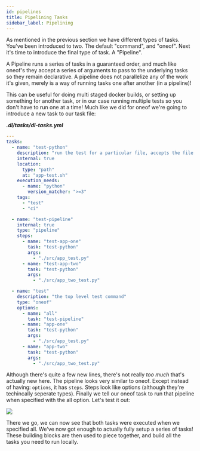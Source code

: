 ```yaml
---
id: pipelines
title: Pipelining Tasks
sidebar_label: Pipelining
---
```


As mentioned in the previous section we have different types of tasks. You've been introduced to two.
The default "command", and "oneof". Next it's time to introduce the final type of task. A "Pipeline".

A Pipeline runs a series of tasks in a guaranteed order, and much like oneof's they accept a series
of arguments to pass to the underlying tasks so they remain declarative. A pipeline does not parallelize
any of the work it's given, merely is a way of running tasks one after another (in a pipeline)!

This can be useful for doing multi staged docker builds, or setting up something for another task,
or in our case running multiple tests so you don't have to run one at a time! Much like we did for
oneof we're going to introduce a new task to our task file:

***.dl/tasks/dl-tasks.yml***

```yaml {16-27,33-34}
---
tasks:
  - name: "test-python"
    description: "run the test for a particular file, accepts the file as the first argument"
    internal: true
    location:
      type: "path"
      at: "app-test.sh"
    execution_needs:
      - name: "python"
        version_matcher: ">=3"
    tags:
      - "test"
      - "ci"

  - name: "test-pipeline"
    internal: true
    type: "pipeline"
    steps:
      - name: "test-app-one"
        task: "test-python"
        args:
          - "./src/app_test.py"
      - name: "test-app-two"
        task: "test-python"
        args:
          - "./src/app_two_test.py"

  - name: "test"
    description: "the top level test command"
    type: "oneof"
    options:
      - name: "all"
        task: "test-pipeline"
      - name: "app-one"
        task: "test-python"
        args:
          - "./src/app_test.py"
      - name: "app-two"
        task: "test-python"
        args:
          - "./src/app_two_test.py"
```

Although there's quite a few new lines, there's not really *too much* that's actually new
here. The pipeline looks very similar to oneof. Except instead of having: `options`, it has
`steps`. Steps look like options (although they're techincally seperate types). Finally
we tell our oneof task to run that pipeline when specified with the all option. Let's
test it out:

<img src="/img/dl-base-pipeline.png" />

There we go, we can now see that both tasks were executed when we specified all. We've
now got enough to actually fully setup a series of tasks! These building blocks are then
used to piece together, and build all the tasks you need to run locally.
